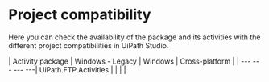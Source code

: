 ﻿# Project compatibility

Here you can check the availability of the package and its activities with the different
            project compatibilities in UiPath Studio.


| Activity package | Windows - Legacy | Windows | Cross-platform |
| --- --- --- ---| UiPath.FTP.Activities |  |  |  |
